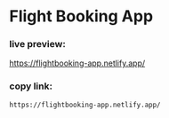 # Flight Booking App

<h3>live preview: </h2>

https://flightbooking-app.netlify.app/

<h3>copy link: </h2>

```sh
https://flightbooking-app.netlify.app/
```

